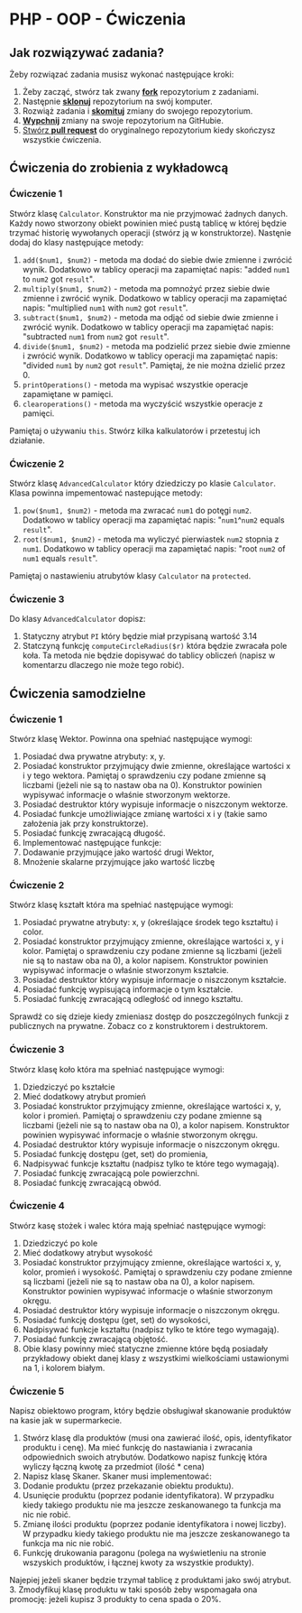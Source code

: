 # PHP - OOP - Ćwiczenia 

## Jak rozwiązywać zadania?

Żeby rozwiązać zadania musisz wykonać następujące kroki:

1. Żeby zacząć, stwórz tak zwany [**fork**][forking] repozytorium z zadaniami.
1. Następnie [**sklonuj**][ref-clone] repozytorium na swój komputer.
1. Rozwiąż zadania i [**skomituj**][ref-commit] zmiany do swojego repozytorium.
1. [**Wypchnij**][ref-push] zmiany na swoje repozytorium na GitHubie.
1. [Stwórz **pull request**][pull-request] do oryginalnego repozytorium kiedy skończysz wszystkie ćwiczenia.


## Ćwiczenia do zrobienia z wykładowcą

### Ćwiczenie 1
Stwórz klasę ```Calculator```. Konstruktor ma nie przyjmować żadnych danych. Każdy nowo stworzony obiekt powinien mieć pustą tablicę w której będzie trzymać historię wywołanych operacji (stwórz ją w konstruktorze).
Nastęnie dodaj do klasy następujące metody:

1. ```add($num1, $num2)``` - metoda ma dodać do siebie dwie zmienne i zwrócić wynik. Dodatkowo w tablicy operacji ma zapamiętać napis: "added ```num1``` to ```num2``` got ```result```".
2. ```multiply($num1, $num2)``` - metoda ma pomnożyć przez siebie dwie zmienne i zwrócić wynik. Dodatkowo w tablicy operacji ma zapamiętać napis: "multiplied ```num1``` with ```num2``` got ```result```".  
3. ```subtract($num1, $num2)``` - metoda ma odjąć od siebie dwie zmienne i zwrócić wynik. Dodatkowo w tablicy operacji ma zapamiętać napis: "subtracted ```num1``` from ```num2``` got ```result```".  
4. ```divide($num1, $num2)``` - metoda ma podzielić przez siebie dwie zmienne i zwrócić wynik. Dodatkowo w tablicy operacji ma zapamiętać napis: "divided ```num1``` by ```num2``` got ```result```". Pamiętaj, że nie można dzielić przez 0.
5. ```printOperations()``` - metoda ma wypisać wszystkie operacje zapamiętane w pamięci.
6. ```clearoperations()``` - metoda ma wyczyścić wszystkie operacje z pamięci.

Pamiętaj o używaniu ```this```.
Stwórz kilka kalkulatorów i przetestuj ich działanie.

### Ćwiczenie 2
Stwórz klasę ```AdvancedCalculator``` który dziedziczy po klasie ```Calculator```. 
Klasa powinna impementować nastepujące metody:

1. ```pow($num1, $num2)``` - metoda ma zwracać ```num1``` do potęgi ```num2```. Dodatkowo w tablicy operacji ma zapamiętać napis: "```num1```^```num2``` equals ```result```".
2. ```root($num1, $num2)``` - metoda ma wyliczyć pierwiastek ```num2``` stopnia z ```num1```. Dodatkowo w tablicy operacji ma zapamiętać napis: "root ```num2``` of ```num1``` equals ```result```".  

Pamiętaj o nastawieniu atrubytów klasy ```Calculator``` na ```protected```. 

### Ćwiczenie 3
Do klasy ```AdvancedCalculator``` dopisz:

1. Statyczny atrybut ```PI``` który będzie miał przypisaną wartość 3.14
2. Statczyną funkcję ```computeCircleRadius($r)``` która będzie zwracała pole koła. Ta metoda nie będzie dopisywać do tablicy obliczeń (napisz w komentarzu dlaczego nie może tego robić).

## Ćwiczenia samodzielne

### Ćwiczenie 1
Stwórz klasę Wektor. Powinna ona spełniać następujące wymogi:

1. Posiadać dwa prywatne atrybuty: x, y.
2. Posiadać konstruktor przyjmujący dwie zmienne, określające wartości x i y tego wektora. Pamiętaj o sprawdzeniu czy podane zmienne są liczbami (jeżeli nie są to nastaw oba na 0). Konstruktor powinien wypisywać informacje o właśnie stworzonym wektorze.
3. Posiadać destruktor który wypisuje informacje o niszczonym wektorze.
4. Posiadać funkcje umożliwiające zmianę wartości x i y (takie samo założenia jak przy konstruktorze).
5. Posiadać funkcję zwracającą długość.
6. Implementować następujące funkcje: 
  1. Dodawanie przyjmujące jako wartość drugi Wektor, 
  2. Mnożenie skalarne przyjmujące jako wartość liczbę

### Ćwiczenie 2
Stwórz klasę kształt która ma spełniać następujące wymogi:

1. Posiadać prywatne atrybuty: x, y (określające środek tego kształtu) i color.
2. Posiadać konstruktor przyjmujący zmienne, określające wartości x, y i kolor. Pamiętaj o sprawdzeniu czy podane zmienne są liczbami (jeżeli nie są to nastaw oba na 0), a kolor napisem. Konstruktor powinien wypisywać informacje o właśnie stworzonym kształcie.
3. Posiadać destruktor który wypisuje informacje o niszczonym kształcie.
4. Posiadać funkcję wypisującą informacje o tym kształcie.
5. Posiadać funkcję zwracającą odległość od innego kształtu.

Sprawdź co się dzieje kiedy zmieniasz dostęp do poszczególnych funkcji z publicznych na prywatne. Zobacz co z konstruktorem i destruktorem.

### Ćwiczenie 3
Stwórz klasę koło która ma spełniać następujące wymogi:

1. Dziedziczyć po kształcie
2. Mieć dodatkowy atrybut promień
3. Posiadać konstruktor przyjmujący zmienne, określające wartości x, y, kolor i promień. Pamiętaj o sprawdzeniu czy podane zmienne są liczbami (jeżeli nie są to nastaw oba na 0), a kolor napisem. Konstruktor powinien wypisywać informacje o właśnie stworzonym okręgu.
4. Posiadać destruktor który wypisuje informacje o niszczonym okręgu.
5. Posiadać funkcję dostępu (get, set) do promienia,
6. Nadpisywać funkcje kształtu (nadpisz tylko te które tego wymagają).
7. Posiadać funkcję zwracającą pole powierzchni.
8. Posiadać funkcję zwracającą obwód.

### Ćwiczenie 4
Stwórz kasę stożek i walec która mają spełniać następujące wymogi:

1. Dziedziczyć po kole
2. Mieć dodatkowy atrybut wysokość
3. Posiadać konstruktor przyjmujący zmienne, określające wartości x, y, kolor, promień i wysokość. Pamiętaj o sprawdzeniu czy podane zmienne są liczbami (jeżeli nie są to nastaw oba na 0), a kolor napisem. Konstruktor powinien wypisywać informacje o właśnie stworzonym okręgu.
4. Posiadać destruktor który wypisuje informacje o niszczonym okręgu.
5. Posiadać funkcję dostępu (get, set) do wysokości,
6. Nadpisywać funkcje kształtu (nadpisz tylko te które tego wymagają).
7. Posiadać funkcję zwracającą objętość.
8. Obie klasy powinny mieć statyczne zmienne które będą posiadały przykładowy obiekt danej klasy z wszystkimi wielkościami ustawionymi na 1, i kolorem białym.

### Ćwiczenie 5
Napisz obiektowo program, który będzie obsługiwał skanowanie produktów na kasie jak w supermarkecie.

1. Stwórz klasę dla produktów (musi ona zawierać ilość, opis, identyfikator produktu i cenę). Ma mieć funkcję do nastawiania i zwracania odpowiednich swoich atrybutów. Dodatkowo napisz funkcję która wyliczy łączną kwotę za przedmiot (ilość * cena)
2. Napisz klasę Skaner. Skaner musi implementować:
  1. Dodanie produktu (przez przekazanie obiektu produktu).
  2. Usunięcie produktu (poprzez podanie identyfikatora). W przypadku kiedy takiego produktu nie ma jeszcze zeskanowanego ta funkcja ma nic nie robić.
  3. Zmianę ilości produktu (poprzez podanie identyfikatora i nowej liczby). W przypadku kiedy takiego produktu nie ma jeszcze zeskanowanego ta funkcja ma nic nie robić.
  4. Funkcję drukowania paragonu (polega na wyświetleniu na stronie wszyskich produktów,  i łącznej kwoty za wszystkie produkty).
  
  Najepiej jeżeli skaner będzie trzymał tablicę z produktami jako swój atrybut. 
3. Zmodyfikuj klasę produktu w taki sposób żeby wspomagała ona promocję: jeżeli kupisz 3 produkty to cena spada o 20%.


<!-- Links -->
[forking]: https://guides.github.com/activities/forking/
[ref-clone]: http://gitref.org/creating/#clone
[ref-commit]: http://gitref.org/basic/#commit
[ref-push]: http://gitref.org/remotes/#push
[ref-rand]: http://php.net/manual/pl/function.rand.php
[pull-request]: https://help.github.com/articles/creating-a-pull-request
[ref-multiple-forms]: http://stackoverflow.com/a/14071321
